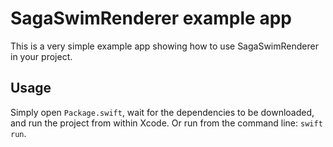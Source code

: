 # SagaSwimRenderer example app
This is a very simple example app showing how to use SagaSwimRenderer in your project.

## Usage
Simply open `Package.swift`, wait for the dependencies to be downloaded, and run the project from within Xcode. Or run from the command line: `swift run`.
